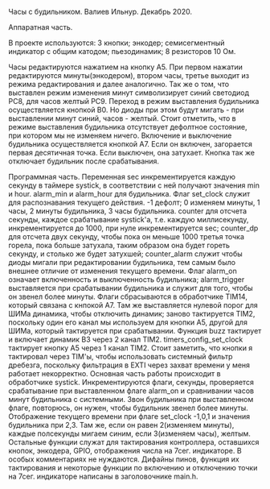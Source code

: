 Часы с будильником. Валиев Ильнур. Декабрь 2020.

Аппаратная часть.

В проекте используются: 3 кнопки; энкодер; семисегментный индикатор с общим катодом; пьезодинамик; 8 резисторов 10 Ом.

Часы редактируются нажатием на кнопку А5. При первом нажатии редактируются минуты(энкодером), втором часы, третье выходит из режима редактирования и далее аналогично. Так же о том, что выставлен режим изменения минут символизирует синий светодиод PC8, для часов желтый PC9.
Переход в режим выставления будильника осуществляется кнопкой B0. Но диоды при этом будут мигать - при выставлении минут синий, часов - желтый. Стоит отметить, что в режиме выставления будильника отсутствует дефолтное состояние, при котором мы не изменяем ничего. 
Включение и выключение будильника осуществляется кнопкой А7. Если он включен, загорается первая десятичная точка. Если выключен, она затухает. Кнопка так же отключает будильник после срабатывания.

Программная часть.
Переменная sec инкрементируется каждую секунду в таймере systick, в соответствии с ней получают значения min и hour. alarm_min и alarm_hour для будильника.
Флаг set_clock служит для распознавания текущего действия. -1 дефолт; 0 изменяем минуты, 1 часы, 2 минуты будильника, 3 часы будильника. 
counter для отсчета секунды, каждое срабатывание systick'a, т.е. каждую миллисекунду, инкрементируется до 1000, при нуле инкрементируется sec; counter_dp для отсчета двух секунду, чтобы пока он меньше 1000 третья точка горела, пока больше затухала, таким образом она будет гореть секунду, и столько же будет затухшей; counter_alarm служит чтобы диоды мигали при редактировании будильника, тем самым было внешнее отличие от изменения текущего времени.
Флаг alarm_on означает включенность и выключенность будильника; alarm_trigger выставляется при срабатывании будильника и служит для того, чтобы он звенел более минуты. Флаги сбрасываются в обработчике TIM14, который связана с кнпокой A7. Там же выставляется нулевой порог для ШИМа динамика, чтобы отключить динамик; заново тактируется TIM2, поскольку один его канал мы используем для кнопки А5, другой для ШИМа, который тактируется при срабатывании. 
Функция buzz тактирует и включает динамик B3 через 2 канал TIM2. timers_config_set_clock тактирует кнопку А5 через 1 канал TIM2. Стоит заметить, что кнопки я тактировал через TIM'ы, чтобы использовать системный фильтр дребезга, поскольку фильтрация в EXTI через захват времени у меня работает некорректно.
Основная часть работы происходит в обработчике systick. Инкрементируются флаги, секунды, проверяется срабатывание при выставленном флаге alarm_on и сравнивании часов минут будильника с системными. Звон будильника при выставленном флаге, повторюсь, он нужен, чтобы будильник звенел более минуты. Отображение текущего времени при флаге set_clock -1,0,1 и значения будильника при 2,3. Там же, если он равен 2(изменяем минуты), каждые полсекунды мигаем синим, если 3(изменяем часы), желтым. 
Остальные функции служат для тактирования контроллера, оставшихся кнопок, энкодера, GPIO, отображения числа на 7сег. индикаторе. В особых комментариях не нуждаются.
Дифайны пинов, функция их тактирования и некоторые функции по включению и отключению точки на 7сег. индикаторе написаны в заголовочнике main.h.      
